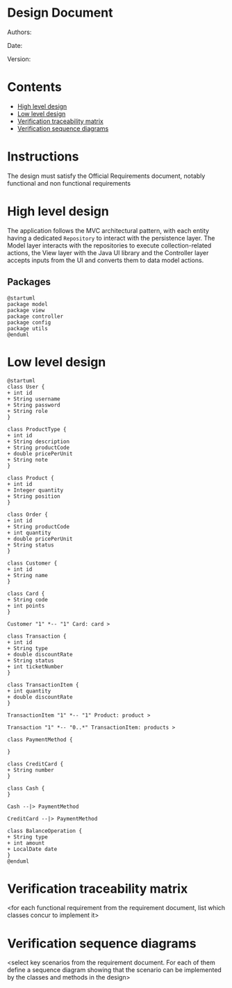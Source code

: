 # Design Document 


Authors: 

Date:

Version:


# Contents

- [High level design](#package-diagram)
- [Low level design](#class-diagram)
- [Verification traceability matrix](#verification-traceability-matrix)
- [Verification sequence diagrams](#verification-sequence-diagrams)

# Instructions

The design must satisfy the Official Requirements document, notably functional and non functional requirements

# High level design 

The application follows the MVC architectural pattern, with each entity having a dedicated `Repository` to interact
with the persistence layer. The Model layer interacts with the repositories to execute collection-related actions, the
View layer with the Java UI library and the Controller layer accepts inputs from the UI and converts them to data model
actions.

## Packages

```plantuml
@startuml
package model
package view
package controller
package config
package utils
@enduml
```

# Low level design

```plantuml
@startuml
class User {
+ int id
+ String username
+ String password
+ String role 
}

class ProductType {
+ int id
+ String description
+ String productCode
+ double pricePerUnit
+ String note
}

class Product {
+ int id
+ Integer quantity
+ String position
}

class Order {
+ int id
+ String productCode
+ int quantity
+ double pricePerUnit
+ String status
}

class Customer {
+ int id
+ String name
}

class Card {
+ String code
+ int points
}

Customer "1" *-- "1" Card: card >

class Transaction {
+ int id
+ String type
+ double discountRate
+ String status
+ int ticketNumber
}

class TransactionItem {
+ int quantity
+ double discountRate
}

TransactionItem "1" *-- "1" Product: product >

Transaction "1" *-- "0..*" TransactionItem: products >

class PaymentMethod {

}

class CreditCard {
+ String number
}

class Cash {
}

Cash --|> PaymentMethod

CreditCard --|> PaymentMethod

class BalanceOperation {
+ String type
+ int amount
+ LocalDate date
}
@enduml
```

# Verification traceability matrix

\<for each functional requirement from the requirement document, list which classes concur to implement it>











# Verification sequence diagrams 
\<select key scenarios from the requirement document. For each of them define a sequence diagram showing that the scenario can be implemented by the classes and methods in the design>

